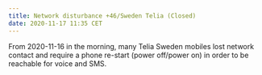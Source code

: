```yaml
---
title: Network disturbance +46/Sweden Telia (Closed)
date: 2020-11-17 11:35 CET
---
```


From 2020-11-16 in the morning, many Telia Sweden mobiles lost network contact and require a phone re-start (power off/power on) in order to be reachable for voice and SMS.
